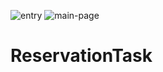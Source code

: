 ![entry](https://user-images.githubusercontent.com/74463744/120172315-308a6a00-c203-11eb-846a-db049a0912ab.png)
![main-page](https://user-images.githubusercontent.com/74463744/120172220-18b2e600-c203-11eb-8e84-0a6228fdd60e.png)
# ReservationTask
